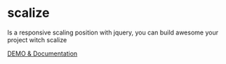 # scalize
Is a responsive scaling position with jquery, you can build awesome your project witch scalize

[DEMO & Documentation](http://danurstrap.com/scalize/)
